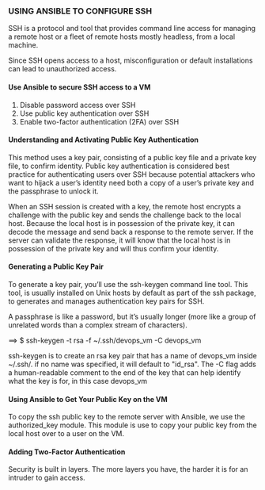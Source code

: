 ### USING ANSIBLE TO CONFIGURE SSH

SSH is a protocol and tool that provides command line access for managing a remote host or a fleet of remote hosts mostly headless, from a local machine.

Since SSH opens access to a host, misconfiguration or default installations can lead to unauthorized access.

#### Use Ansible to secure SSH access to a VM
1. Disable password access over SSH
2. Use public key authentication over SSH
3. Enable two-factor authentication (2FA) over SSH

#### Understanding and Activating Public Key Authentication
This method uses a key pair, consisting of a public key file and a private key file, to confirm identity. Public key authentication is considered best practice for authenticating users over SSH because potential attackers who want to hijack a user’s identity need both a copy of a user’s private key and the passphrase to unlock it.

When an SSH session is created with a key, the remote host encrypts a
challenge with the public key and sends the challenge back to the local host. Because the local host is in possession of the private key, it can decode the message and send back a response to the remote server. If the server can validate the response, it will know that the local host is in possession of the private key and will thus confirm your identity.

#### Generating a Public Key Pair
To generate a key pair, you’ll use the ssh-keygen command line tool. This tool, is usually installed on Unix hosts by default as part of the ssh package, to generates and manages authentication key pairs for SSH.

A passphrase is like a password, but it’s usually longer (more like a group of unrelated words than a complex stream of characters).

==> $ ssh-keygen -t rsa -f ~/.ssh/devops_vm -C devops_vm

ssh-keygen is to create an rsa key pair that has a name of devops_vm inside ~/.ssh/. if no name was specified, it will default to "id_rsa". 
The -C flag adds a human-readable comment to the end of the key that can help identify what the key is for, in this case devops_vm

#### Using Ansible to Get Your Public Key on the VM
To copy the ssh public key to the remote server with Ansible, we use the authorized_key module. This module is use to copy your public key from the local host over to a user on the VM.

#### Adding Two-Factor Authentication
Security is built in layers. The more layers you have, the harder it is for
an intruder to gain access.